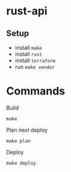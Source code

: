 # rust-api

## Setup
* install `make`
* install `rust`
* install `terraform`
* run `make vendor`

# Commands

Build
```
make
```

Plan next deploy
```
make plan
```

Deploy
```
make deploy
```
